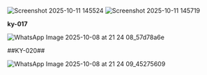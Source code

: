 ![Screenshot 2025-10-11 145524](https://github.com/user-attachments/assets/a7749750-eb30-4479-bda8-4f195800c6ef)
![Screenshot 2025-10-11 145719](https://github.com/user-attachments/assets/aa6c583c-f686-4816-9b92-b8e92cd909dd)

**ky-017**

![WhatsApp Image 2025-10-08 at 21 24 08_57d78a6e](https://github.com/user-attachments/assets/277e9fd3-8754-4235-823f-cc4fecac1c7b)

##KY-020##

![WhatsApp Image 2025-10-08 at 21 24 09_45275609](https://github.com/user-attachments/assets/e953e49d-0c62-47ba-8f76-a47991520bd9)
